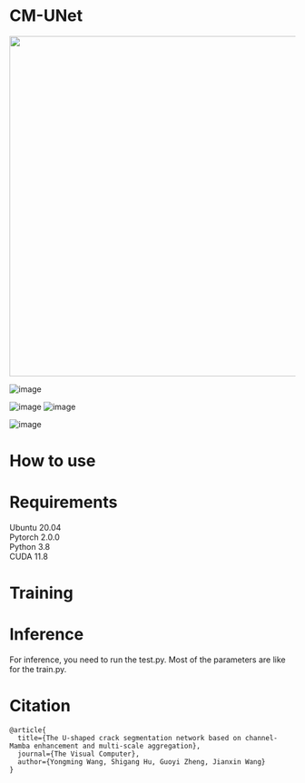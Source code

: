 # CM-UNet

<p align="center">  
  <img src="[https://example.com/your-image.png](https://github.com/user-attachments/assets/330c184e-4e79-4a8f-b6c5-71c7ebd9cf54)" width="600" />  
</p>  

![image](https://github.com/user-attachments/assets/330c184e-4e79-4a8f-b6c5-71c7ebd9cf54)


![image](https://github.com/user-attachments/assets/596189a3-28b4-4e62-8127-e746a94b5f82) ![image](https://github.com/user-attachments/assets/b4359e71-e724-4b64-96eb-11d406022c05)

![image](https://github.com/user-attachments/assets/4b03fa7c-df49-4239-ac61-fe20f56b45d3)




# How to use

# Requirements
Ubuntu 20.04  
Pytorch 2.0.0  
Python 3.8  
CUDA 11.8


# Training


# Inference
For inference, you need to run the test.py. Most of the parameters are like for the train.py.

# Citation
```
@article{
  title={The U-shaped crack segmentation network based on channel-Mamba enhancement and multi-scale aggregation},  
  journal={The Visual Computer},  
  author={Yongming Wang, Shigang Hu, Guoyi Zheng, Jianxin Wang} 
}  
